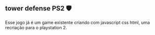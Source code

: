 ## tower defense PS2 🛡️
Esse jogo já é um game existente criando com javascript css html, uma recriação para o playstation 2.
